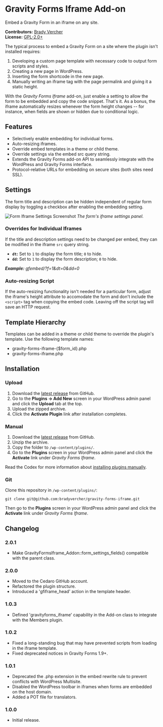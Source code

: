 # Gravity Forms Iframe Add-on

Embed a Gravity Form in an iframe on any site.

__Contributors:__ [Brady Vercher](https://github.com/bradyvercher)  
__License:__ [GPL-2.0+](http://www.gnu.org/licenses/gpl-2.0.html)

The typical process to embed a Gravity Form on a site where the plugin isn't installed requires:

1. Developing a custom page template with necessary code to output form scripts and styles.
2. Creating a new page in WordPress.
3. Inserting the form shortcode in the new page.
4. Manually writing an iframe tag with the page permalink and giving it a static height.

With the _Gravity Forms Iframe_ add-on, just enable a setting to allow the form to be embedded and copy the code snippet. That's it. As a bonus, the iframe automatically resizes whenever the form height changes -- for instance, when fields are shown or hidden due to conditional logic.

## Features

* Selectively enable embedding for individual forms.
* Auto-resizing iframes.
* Override embed templates in a theme or child theme.
* Override settings via the embed src query string.
* Extends the Gravity Forms add-on API to seamlessly integrate with the WordPress and Gravity Forms interface.
* Protocol-relative URLs for embedding on secure sites (both sites need SSL).

## Settings

The form title and description can be hidden independent of regular form display by toggling a checkbox after enabling the embedding setting.

![Form Iframe Settings Screenshot](https://raw.github.com/bradyvercher/gravity-forms-iframe/master/screenshot-1.png)
_The form's iframe settings panel._

### Overrides for Individual Iframes

If the title and description settings need to be changed per embed, they can be modified in the iframe `src` query string.

* **`dt`:** Set to `1` to display the form title; `0` to hide.
* **`dd`:** Set to `1` to display the form description; `0` to hide.

_**Example:** gfembed/?f=1&dt=0&dd=0_

### Auto-resizing Script

If the auto-resizing functionality isn't needed for a particular form, adjust the iframe's height attribute to accomodate the form and don't include the `<script>` tag when copying the embed code. Leaving off the script tag will save an HTTP request.

## Template Hierarchy

Templates can be added in a theme or child theme to override the plugin's template. Use the following template names:

* gravity-forms-iframe-{$form_id}.php
* gravity-forms-iframe.php

## Installation

### Upload

1. Download the [latest release](https://github.com/bradyvercher/gravity-forms-iframe/archive/master.zip) from GitHub.
2. Go to the __Plugins &rarr; Add New__ screen in your WordPress admin panel and click the __Upload__ tab at the top.
3. Upload the zipped archive.
4. Click the __Activate Plugin__ link after installation completes.

### Manual

1. Download the [latest release](https://github.com/bradyvercher/gravity-forms-iframe/archive/master.zip) from GitHub.
2. Unzip the archive.
3. Copy the folder to `/wp-content/plugins/`.
4. Go to the __Plugins__ screen in your WordPress admin panel and click the __Activate__ link under _Gravity Forms Iframe_.

Read the Codex for more information about [installing plugins manually](http://codex.wordpress.org/Managing_Plugins#Manual_Plugin_Installation).

### Git

Clone this repository in `/wp-content/plugins/`:

`git clone git@github.com:bradyvercher/gravity-forms-iframe.git`

Then go to the __Plugins__ screen in your WordPress admin panel and click the __Activate__ link under _Gravity Forms Iframe_.

## Changelog

### 2.0.1

* Make GravityFormsIframe_Addon::form_settings_fields() compatible with the parent class.

### 2.0.0

* Moved to the Cedaro GitHub account.
* Refactored the plugin structure.
* Introduced a 'gfiframe_head' action in the template header.

### 1.0.3

* Defined 'gravityforms_iframe' capability in the Add-on class to integrate with the Members plugin.

### 1.0.2

* Fixed a long-standing bug that may have prevented scripts from loading in the iframe template.
* Fixed deprecated notices in Gravity Forms 1.9+.

### 1.0.1

* Deprecated the .php extension in the embed rewrite rule to prevent conflicts with WordPress Multisite.
* Disabled the WordPress toolbar in iframes when forms are embedded on the host domain.
* Added a POT file for translators.

### 1.0.0

* Initial release.
